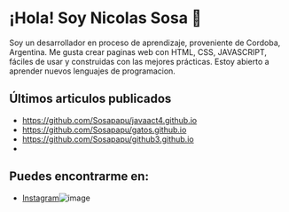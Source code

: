 # ¡Hola! Soy Nicolas Sosa 👋
Soy un desarrollador en proceso de aprendizaje, proveniente de Cordoba, Argentina. Me gusta crear paginas web con HTML, CSS, JAVASCRIPT, fáciles de usar y construidas con las mejores prácticas. Estoy abierto a aprender nuevos lenguajes de programacion.

## Últimos articulos publicados

-  https://github.com/Sosapapu/javaact4.github.io
-  https://github.com/Sosapapu/gatos.github.io
-  https://github.com/Sosapapu/github3.github.io
-  
## Puedes encontrarme en:
- [Instagram](https://www.instagram.com/batata.sosa/)![image](https://github.com/Sosapapu/Nicolas-Sosa/assets/140737842/661d8f6e-af30-4c88-a74d-f2f6a6c06a0d)
